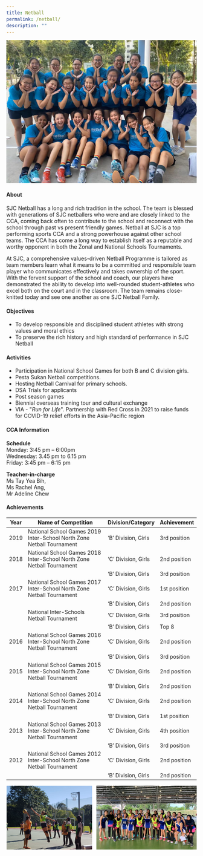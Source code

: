 ```yaml
---
title: Netball
permalink: /netball/
description: ""
---
```

![](/images/CCA/Physical%20Sports/Netball/N1.jpg)

#### **About**


SJC Netball has a long and rich tradition in the school. The team is blessed with generations of SJC netballers who were and are closely linked to the CCA, coming back often to contribute to the school and reconnect with the school through past vs present friendly games. Netball at SJC is a top performing sports CCA and a strong powerhouse against other school teams. The CCA has come a long way to establish itself as a reputable and worthy opponent in both the Zonal and National Schools Tournaments.

  

At SJC, a comprehensive values-driven Netball Programme is tailored as team members learn what it means to be a committed and responsible team player who communicates effectively and takes ownership of the sport. With the fervent support of the school and coach, our players have demonstrated the ability to develop into well-rounded student-athletes who excel both on the court and in the classroom. The team remains close-knitted today and see one another as one SJC Netball Family.

#### **Objectives**


*   To develop responsible and disciplined student athletes with strong values and moral ethics
*   To preserve the rich history and high standard of performance in SJC Netball

#### **Activities**


*   Participation in National School Games for both B and C division girls.
*   Pesta Sukan Netball competitions.
*   Hosting Netball Carnival for primary schools.
*   DSA Trials for applicants
*   Post season games
*   Biennial overseas training tour and cultural exchange
*   VIA - "_Run for Life_". Partnership with Red Cross in 2021 to raise funds  
    for COVID-19 relief efforts in the Asia-Pacific region

#### **CCA Information**

**Schedule**        
<br>Monday: 3:45 pm – 6:00pm
<br>Wednesday: 3.45 pm to 6.15 pm
<br>Friday: 3:45 pm – 6:15 pm<br>

**Teacher-in-charge**
<br>Ms Tay Yea Bih, <br> Ms Rachel Ang,<br>Mr Adeline Chew<br>

#### **Achievements**


| Year | Name of Competition                                                   | Division/Category   | Achievement  |
|:----:|-----------------------------------------------------------------------|---------------------|--------------|
| 2019 | National School Games 2019 Inter-School North Zone Netball Tournament | ‘B’ Division, Girls | 3rd position |
| 2018 | National School Games 2018 Inter-School North Zone Netball Tournament | ‘C’ Division, Girls | 2nd position |
|      |                                                                       | ‘B’ Division, Girls | 3rd position |
| 2017 | National School Games 2017 Inter-School North Zone Netball Tournament | ‘C’ Division, Girls | 1st position |
|      |                                                                       | ‘B’ Division, Girls | 2nd position |
|      | National Inter-Schools Netball Tournament                             | ‘C’ Division, Girls | 3rd position |
|      |                                                                       | ‘B’ Division, Girls | Top 8        |
| 2016 | National School Games 2016 Inter-School North Zone Netball Tournament | ‘C’ Division, Girls | 2nd position |
|      |                                                                       | ‘B’ Division, Girls | 3rd position |
| 2015 | National School Games 2015 Inter-School North Zone Netball Tournament | ‘C’ Division, Girls | 2nd position |
|      |                                                                       | ‘B’ Division, Girls | 2nd position |
| 2014 | National School Games 2014 Inter-School North Zone Netball Tournament | ‘C’ Division, Girls | 2nd position |
|      |                                                                       | ‘B’ Division, Girls | 1st position |
| 2013 | National School Games 2013 Inter-School North Zone Netball Tournament | ‘C’ Division, Girls | 4th position |
|      |                                                                       | ‘B’ Division, Girls | 3rd position |
| 2012 | National School Games 2012 Inter-School North Zone Netball Tournament | ‘C’ Division, Girls | 2nd position |
|      |                                                                       | ‘B’ Division, Girls | 2nd position |

  

![](/images/CCA/Physical%20Sports/Netball/N2.png)